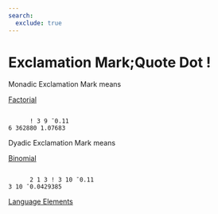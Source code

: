 ```yaml
---
search:
  exclude: true
---
```






<h1 class="heading"><span class="name">Exclamation Mark;Quote Dot</span> <span class="command">!</span></h1>


Monadic Exclamation Mark means


[Factorial](../primitive-functions/factorial.md)
```apl

      ! 3 9 ¯0.11
6 362880 1.07683
```

Dyadic Exclamation Mark means


[Binomial
      ](../primitive-functions/binomial.md)
```apl

      2 1 3 ! 3 10 ¯0.11
3 10 ¯0.0429385

```


[Language Elements](./language-elements.md)


